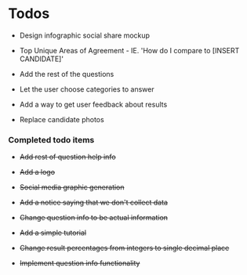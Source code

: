 # Todos

* Design infographic social share mockup

* Top Unique Areas of Agreement - IE. 'How do I compare to [INSERT CANDIDATE]'

* Add the rest of the questions

* Let the user choose categories to answer

* Add a way to get user feedback about results

* Replace candidate photos

### Completed todo items

* <del> Add rest of question help info

* <del> Add a logo

* <del> Social media graphic generation

* <del> Add a notice saying that we don't collect data

* <del> Change question info to be actual information

* <del> Add a simple tutorial

* <del> Change result percentages from integers to single decimal place

* <del>Implement question info functionality
